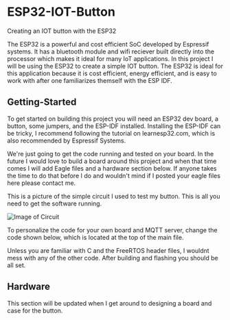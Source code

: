 # ESP32-IOT-Button
Creating an IOT button with the ESP32

The ESP32 is a powerful and cost efficient SoC developed by Espressif systems. It has a bluetooth module and wifi reciever built directly into the processor which makes it ideal for many IoT applications. In this project I will be using the ESP32 to create a simple IOT button. The ESP32 is ideal for this application because it is cost efficient, energy efficient, and is easy to work with after one familiarizes themself with the ESP IDF.

## Getting-Started

To get started on building this project you will need an ESP32 dev board, a button, some jumpers, and the ESP-IDF installed. Installing the ESP-IDF can be tricky, I recommend following the tutorial on learnesp32.com, which is also recommended by Espressif Systems. 

We're just going to get the code running and tested on your board. In the future I would love to build a board around this project and when that time comes I will add Eagle files and a hardware section below. If anyone takes the time to do that before I do and wouldn't mind if I posted your eagle files here please contact me.

This is a picture of the simple circuit I used to test my button. This is all you need to get the software running.

![Image of Circuit](https://lh3.googleusercontent.com/xWjctg24wssxNNOWbkDpiNHhXEfDVcwqrkPLOqNFJMZfoPWnGgQar-nWGx0A66-7FJATXyeo8RjIGBjMouv-l8YjipUFyd1MeLRWV7O_XP_Jb5eS37e5YKTOllJJThjdOd706CB31utxbwGty295vFILBq-VCoBHbSqGTMrLIfJ4ThXwm2GheH4GJS-iLu6ZgF8-fIWTdE7xPTidX9mVhAA_xouioudB7uME1wDmf89MyeVEsK4bi-jajrlhVL3ckbdvXER0D119-YxvpYeQ2uzghT0xFFlcHpXWHOeBrcL2RtUXGL6FsxfJMzR7sWrUjNAdvuJcxJijKoX5CmW6p-u3siMkviLnT-eZBj2jnMEgSkdJsairK9JuSPoE_jpnGm1XNkgw6E6Ooox3sQRzB6zDiswMq9SGRGAxCkdlZjRA_mrx764l97AauIfh4pyFSAZjU_w7XsaDL75peC3-_ytGaqZ6nvjLRrJHcElPJyC8du3vy8b1lYjI1j5oIclummhcjW16JNPEywlaK-PIWVN2FnL7uRBfUuM545Xkd3SS2Evp7NSKCUqSJvlhtHosnt5eu4I-08cYAYw3JoarNuWAHnyiA9CrvIwhMLh1IacLDA7DL2ApPHYH0qF1q98L_gO5tKODJfe3K-gm8IoI3oUCasOYwDBpk3fKt4vgApUcg6F9S0zw4TeQdnzo=w684-h912-no?authuser=1)

To personalize the code for your own board and MQTT server, change the code shown below, which is located at the top of the main file.



Unless you are familiar with C and the FreeRTOS header files, I wouldnt mess with any of the other code. After building and flashing you should be all set.

## Hardware

This section will be updated when I get around to designing a board and case for the button.


